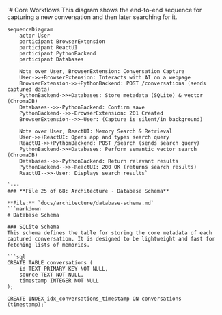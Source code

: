 `# Core Workflows
This diagram shows the end-to-end sequence for capturing a new conversation and then later searching for it.

```mermaid
sequenceDiagram
    actor User
    participant BrowserExtension
    participant ReactUI
    participant PythonBackend
    participant Databases

    Note over User, BrowserExtension: Conversation Capture
    User->>+BrowserExtension: Interacts with AI on a webpage
    BrowserExtension->>+PythonBackend: POST /conversations (sends captured data)
    PythonBackend->>+Databases: Store metadata (SQLite) & vector (ChromaDB)
    Databases-->>-PythonBackend: Confirm save
    PythonBackend-->>-BrowserExtension: 201 Created
    BrowserExtension-->>-User: (Capture is silent/in background)

    Note over User, ReactUI: Memory Search & Retrieval
    User->>+ReactUI: Opens app and types search query
    ReactUI->>+PythonBackend: POST /search (sends search query)
    PythonBackend->>+Databases: Perform semantic vector search (ChromaDB)
    Databases-->>-PythonBackend: Return relevant results
    PythonBackend-->>-ReactUI: 200 OK (returns search results)
    ReactUI-->>-User: Displays search results`

`---
### **File 25 of 68: Architecture - Database Schema**

**File:** `docs/architecture/database-schema.md`
```markdown
# Database Schema

### SQLite Schema
This schema defines the table for storing the core metadata of each captured conversation. It is designed to be lightweight and fast for fetching lists of memories.

```sql
CREATE TABLE conversations (
    id TEXT PRIMARY KEY NOT NULL,
    source TEXT NOT NULL,
    timestamp INTEGER NOT NULL
);

CREATE INDEX idx_conversations_timestamp ON conversations (timestamp);`